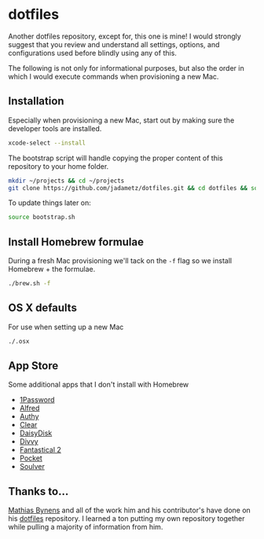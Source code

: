 # dotfiles

Another dotfiles repository, except for, this one is mine! I would strongly suggest that you review and understand all settings, options, and configurations used before blindly using any of this.

The following is not only for informational purposes, but also the order in which I would execute commands when provisioning a new Mac.

## Installation

Especially when provisioning a new Mac, start out by making sure the developer tools are installed.

```sh
xcode-select --install
```

The bootstrap script will handle copying the proper content of this repository to your home folder.

```sh
mkdir ~/projects && cd ~/projects
git clone https://github.com/jadametz/dotfiles.git && cd dotfiles && source bootstrap.sh
```

To update things later on:

```sh
source bootstrap.sh
```

## Install Homebrew formulae

During a fresh Mac provisioning we'll tack on the `-f` flag so we install Homebrew + the formulae.

```sh
./brew.sh -f
```

## OS X defaults

For use when setting up a new Mac

```sh
./.osx
```

## App Store

Some additional apps that I don't install with Homebrew

* [1Password](https://itunes.apple.com/us/app/1password-password-manager/id443987910?mt=12)
* [Alfred](https://www.alfredapp.com/)
* [Authy](https://www.authy.com/app/)
* [Clear](https://itunes.apple.com/us/app/clear-tasks-reminders-to-do/id504544917?mt=12)
* [DaisyDisk](https://itunes.apple.com/us/app/daisydisk/id411643860?mt=12)
* [Divvy](https://itunes.apple.com/us/app/divvy-window-manager/id413857545?mt=12)
* [Fantastical 2](https://itunes.apple.com/us/app/fantastical-2-calendar-reminders/id975937182?mt=12)
* [Pocket](https://itunes.apple.com/us/app/pocket/id568494494?mt=12)
* [Soulver](https://itunes.apple.com/us/app/soulver/id413965349?mt=12)

## Thanks to...

[Mathias Bynens](https://mathiasbynens.be/) and all of the work him and his contributor's have done on his [dotfiles](https://github.com/mathiasbynens/dotfiles) repository. I learned a ton putting my own repository together while pulling a majority of information from him.